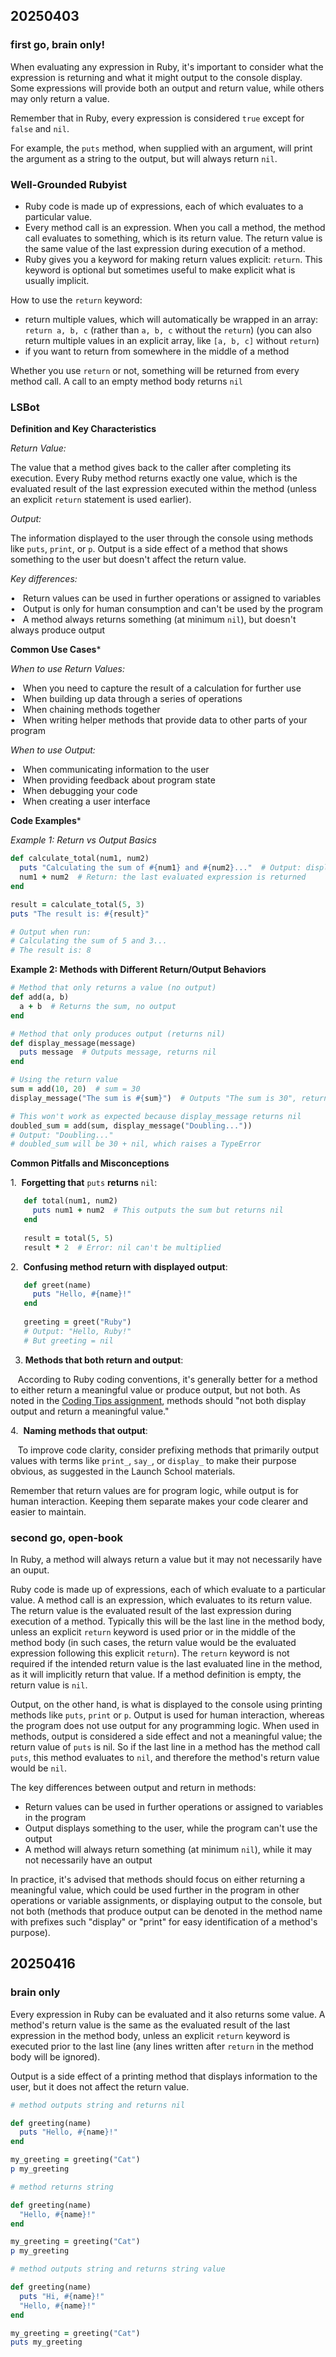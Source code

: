 
## 20250403
### first go, brain only!

When evaluating any expression in Ruby, it's important to consider what the expression is returning and what it might output to the console display. Some expressions will provide both an output and return value, while others may only return a value.

Remember that in Ruby, every expression is considered `true` except for `false` and `nil`.

For example, the `puts` method, when supplied with an argument, will print the argument as a string to the output, but will always return `nil`.

### Well-Grounded Rubyist

- Ruby code is made up of expressions, each of which evaluates to a particular value.
- Every method call is an expression. When you call a method, the method call evaluates to something, which is its return value. The return value is the same value of the last expression during execution of a method.
- Ruby gives you a keyword for making return values explicit: `return`. This keyword is optional but sometimes useful to make explicit what is usually implicit.

How to use the `return` keyword:
- return multiple values, which will automatically be wrapped in an array: `return a, b, c` (rather than `a, b, c` without the `return`) (you can also return multiple values in an explicit array, like `[a, b, c]` without `return`)
- if you want to return from somewhere in the middle of a method

Whether you use `return` or not, something will be returned from every method call.
A call to an empty method body returns `nil`

### LSBot

**Definition and Key Characteristics**

*Return Value:*

The value that a method gives back to the caller after completing its execution. Every Ruby method returns exactly one value, which is the evaluated result of the last expression executed within the method (unless an explicit `return` statement is used earlier).

*Output:*

The information displayed to the user through the console using methods like `puts`, `print`, or `p`. Output is a side effect of a method that shows something to the user but doesn't affect the return value.

*Key differences:*

•   Return values can be used in further operations or assigned to variables  
•   Output is only for human consumption and can't be used by the program  
•   A method always returns something (at minimum `nil`), but doesn't always produce output

**Common Use Cases***

*When to use Return Values:*

•   When you need to capture the result of a calculation for further use  
•   When building up data through a series of operations  
•   When chaining methods together  
•   When writing helper methods that provide data to other parts of your program

*When to use Output:*

•   When communicating information to the user  
•   When providing feedback about program state  
•   When debugging your code  
•   When creating a user interface

**Code Examples***

*Example 1: Return vs Output Basics*

```ruby
def calculate_total(num1, num2)
  puts "Calculating the sum of #{num1} and #{num2}..."  # Output: displays text
  num1 + num2  # Return: the last evaluated expression is returned
end

result = calculate_total(5, 3)
puts "The result is: #{result}"

# Output when run:
# Calculating the sum of 5 and 3...
# The result is: 8

```

**Example 2: Methods with Different Return/Output Behaviors**

```ruby
# Method that only returns a value (no output)
def add(a, b)
  a + b  # Returns the sum, no output
end

# Method that only produces output (returns nil)
def display_message(message)
  puts message  # Outputs message, returns nil
end

# Using the return value
sum = add(10, 20)  # sum = 30
display_message("The sum is #{sum}")  # Outputs "The sum is 30", returns nil

# This won't work as expected because display_message returns nil
doubled_sum = add(sum, display_message("Doubling..."))  
# Output: "Doubling..."
# doubled_sum will be 30 + nil, which raises a TypeError
```

**Common Pitfalls and Misconceptions**

1.  ​**Forgetting that** `puts` **returns** `nil`​:

```ruby
   def total(num1, num2)
     puts num1 + num2  # This outputs the sum but returns nil
   end
   
   result = total(5, 5)
   result * 2  # Error: nil can't be multiplied
```

2.  ​**Confusing method return with displayed output**​:

```ruby
   def greet(name)
     puts "Hello, #{name}!"
   end
   
   greeting = greet("Ruby")
   # Output: "Hello, Ruby!"
   # But greeting = nil
```

3.  **Methods that both return and output**​:

   According to Ruby coding conventions, it's generally better for a method to either return a meaningful value or produce output, but not both. As noted in the [Coding Tips assignment](https://launchschool.com/lessons/8a39abff/assignments/4806e825), methods should "not both display output and return a meaningful value."
   
   4.  ​**Naming methods that output**​: 
   
   To improve code clarity, consider prefixing methods that primarily output values with terms like `print_`, `say_`, or `display_` to make their purpose obvious, as suggested in the Launch School materials.
   
   Remember that return values are for program logic, while output is for human interaction. Keeping them separate makes your code clearer and easier to maintain.

### second go, open-book

In Ruby, a method will always return a value but it may not necessarily have an ouput.

Ruby code is made up of expressions, each of which evaluate to a particular value. A method call is an expression, which evaluates to its return value. The return value is the evaluated result of the last expression during execution of a method. Typically this will be the last line in the method body, unless an explicit `return` keyword is used prior or in the middle of the method body (in such cases, the return value would be the evaluated expression following this explicit `return`). The `return` keyword is not required if the intended return value is the last evaluated line in the method, as it will implicitly return that value. If a method definition is empty, the return value is `nil`.

Output, on the other hand, is what is displayed to the console using printing methods like `puts`, `print` or `p`. Output is used for human interaction, whereas the program does not use output for any programming logic. When used in methods, output is considered a side effect and not a meaningful value; the return value of `puts` is nil. So if the last line in a method has the method call `puts`, this method evaluates to `nil`, and therefore the method's return value would be `nil`.

The key differences between output and return in methods:
- Return values can be used in further operations or assigned to variables in the program
- Output displays something to the user, while the program can't use the output
- A method will always return something (at minimum `nil`), while it may not necessarily have an output

In practice, it's advised that methods should focus on either returning a meaningful value, which could be used further in the program in other operations or variable assignments, or displaying output to the console, but not both (methods that produce output can be denoted in the method name with prefixes such "display" or "print" for easy identification of a method's purpose).

## 20250416

### brain only

Every expression in Ruby can be evaluated and it also returns some value.  A method's return value is the same as the evaluated result of the last expression in the method body, unless an explicit `return` keyword is executed prior to the last line (any lines written after `return` in the method body will be ignored).

Output is a side effect of a printing method that displays information to the user, but it does not affect the return value.

```ruby
# method outputs string and returns nil

def greeting(name)
  puts "Hello, #{name}!"
end

my_greeting = greeting("Cat")
p my_greeting

# method returns string

def greeting(name)
  "Hello, #{name}!"
end

my_greeting = greeting("Cat")
p my_greeting

# method outputs string and returns string value

def greeting(name)
  puts "Hi, #{name}!"
  "Hello, #{name}!"
end

my_greeting = greeting("Cat")
puts my_greeting
```